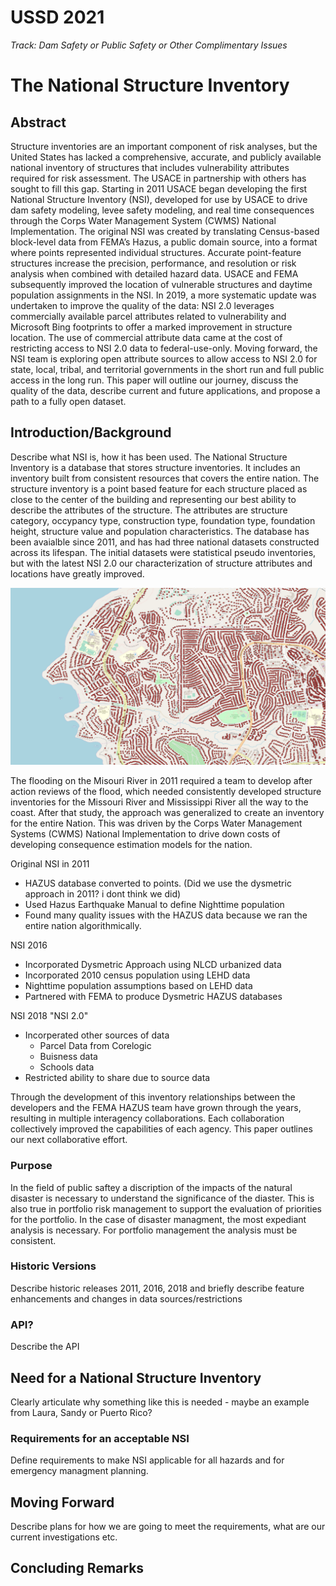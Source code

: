 # USSD 2021
*Track: Dam Safety or Public Safety or Other Complimentary Issues*

# The National Structure Inventory

## Abstract
Structure inventories are an important component of risk analyses, but the United States has lacked a comprehensive, accurate, and publicly available national inventory of structures that includes vulnerability attributes required for risk assessment.  The USACE in partnership with others has sought to fill this gap. Starting in 2011 USACE began developing the first National Structure Inventory (NSI), developed for use by USACE to drive dam safety modeling, levee safety modeling, and real time consequences through the Corps Water Management System (CWMS) National Implementation. The original NSI was created by translating Census-based block-level data from FEMA’s Hazus, a public domain source, into a format where points represented individual structures.  Accurate point-feature structures increase the precision, performance, and resolution or risk analysis when combined with detailed hazard data. USACE and FEMA subsequently improved the location of vulnerable structures and daytime population assignments in the NSI. In 2019, a more systematic update was undertaken to improve the quality of the data: NSI 2.0 leverages commercially available parcel attributes related to vulnerability and Microsoft Bing footprints to offer a marked improvement in structure location. The use of commercial attribute data came at the cost of restricting access to NSI 2.0 data to federal-use-only. Moving forward, the NSI team is exploring open attribute sources to allow access to NSI 2.0 for state, local, tribal, and territorial governments in the short run and full public access in the long run. This paper will outline our journey, discuss the quality of the data, describe current and future applications, and propose a path to a fully open dataset.

## Introduction/Background
Describe what NSI is, how it has been used.
The National Structure Inventory is a database that stores structure inventories. It includes an inventory built from consistent resources that covers the entire nation. The structure inventory is a point based feature for each structure placed as close to the center of the building and representing our best ability to describe the attributes of the structure. The attributes are structure category, occypancy type, construction type, foundation type, foundation height, structure value and population characteristics. The database has been avaialble since 2011, and has had three national datasets constructed across its lifespan. The initial datasets were statistical pseudo inventories, but with the latest NSI 2.0 our characterization of structure attributes and locations have greatly improved.

![](/media/Structure_ZoomedIn_Picture.png "NSI 2.0 Structures")

The flooding on the Misouri River in 2011 required a team to develop after action reviews of the flood, which needed consistently developed structure inventories for the Missouri River and Mississippi River all the way to the coast. After that study, the approach was generalized to create an inventory for the entire Nation. This was driven by the Corps Water Management Systems (CWMS) National Implementation to drive down costs of developing consequence estimation models for the nation.

Original NSI in 2011
- HAZUS database converted to points. (Did we use the dysmetric approach in 2011? i dont think we did)
- Used Hazus Earthquake Manual to define Nighttime population
- Found many quality issues with the HAZUS data because we ran the entire nation algorithmically.

NSI 2016
- Incorporated Dysmetric Approach using NLCD urbanized data
- Incorporated 2010 census population using LEHD data
- Nighttime population assumptions based on LEHD data
- Partnered with FEMA to produce Dysmetric HAZUS databases

NSI 2018 "NSI 2.0"
- Incorperated other sources of data
  - Parcel Data from Corelogic
  - Buisness data
  - Schools data
- Restricted ability to share due to source data

Through the development of this inventory relationships between the developers and the FEMA HAZUS team have grown through the years, resulting in multiple interagency collaborations. Each collaboration collectively improved the capabilities of each agency. This paper outlines our next collaborative effort.

### Purpose
In the field of public saftey a discription of the impacts of the natural disaster is necessary to understand the significance of the diaster. This is also true in portfolio risk management to support the evaluation of priorities for the portfolio. In the case of disaster managment, the most expediant analysis is necessary. For portfolio management the analysis must be consistent.
### Historic Versions
Describe historic releases 2011, 2016, 2018 and briefly describe feature enhancements and changes in data sources/restrictions
### API?
Describe the API
## Need for a National Structure Inventory
Clearly articulate why something like this is needed - maybe an example from Laura, Sandy or Puerto Rico?
### Requirements for an acceptable NSI
Define requirements to make NSI applicable for all hazards and for emergency managment planning.
## Moving Forward
Describe plans for how we are going to meet the requirements, what are our current investigations etc.
## Concluding Remarks

